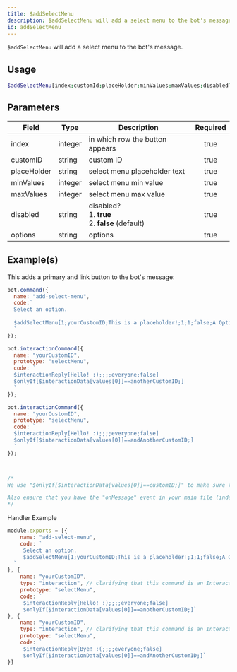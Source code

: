 ```yaml
---
title: $addSelectMenu 
description: $addSelectMenu will add a select menu to the bot's message.
id: addSelectMenu
---
```


`$addSelectMenu` will add a select menu to the bot's message.

## Usage

```php
$addSelectMenu[index;customId;placeHolder;minValues;maxValues;disabled?;label:description:value:default?:emoji?;...]
```

## Parameters 


| Field       | Type    | Description                                                | Required |
| ----------- | ------- | ---------------------------------------------------------- |:--------:|
| index       | integer | in which row the button appears                            |    true   |
| customID    | string  | custom ID                                                  |    true   |
| placeHolder | string  | select menu placeholder text                               |    true   |
| minValues   | integer | select menu min value                                      |    true   |
| maxValues   | integer | select menu max value                                      |    true   |
| disabled    | string  | disabled? <br /> 1. **true** <br /> 2. **false** (default) |    true   |
| options     | string  | options                                                    |    true   |



## Example(s)

This adds a primary and link button to the bot's message:

```javascript
bot.command({
  name: "add-select-menu",
  code:`
  Select an option.
  
  $addSelectMenu[1;yourCustomID;This is a placeholder!;1;1;false;A Option:Description of option B:anotherCustomID:false;B Option:Description of option B:andAnotherCustomID:true]
  `
});

bot.interactionCommand({
  name: "yourCustomID",
  prototype: "selectMenu", 
  code: `
  $interactionReply[Hello! :);;;;everyone;false]
  $onlyIf[$interactionData[values[0]]==anotherCustomID;]
  `
});

bot.interactionCommand({
  name: "yourCustomID",
  prototype: "selectMenu", 
  code: `
  $interactionReply[Hello! :);;;;everyone;false]
  $onlyIf[$interactionData[values[0]]==andAnotherCustomID;]
  `
});



/* 
We use "$onlyIf[$interactionData[values[0]]==customID;]" to make sure this only will be triggered for the according select menu option.

Also ensure that you have the "onMessage" event in your main file (index.js in most cases).
*/
```

Handler Example

```js
module.exports = [{
    name: "add-select-menu",
    code: `
     Select an option.
     $addSelectMenu[1;yourCustomID;This is a placeholder!;1;1;false;A Option:Description of option B:anotherCustomID:false;B Option:Description of option B:andAnotherCustomID:true]
  `
}, {
    name: "yourCustomID",
    type: "interaction", // clarifying that this command is an Interaction
    prototype: "selectMenu",
    code: `
     $interactionReply[Hello! :);;;;everyone;false]
     $onlyIf[$interactionData[values[0]]==anotherCustomID;]`
}, {
    name: "yourCustomID",
    type: "interaction", // clarifying that this command is an Interaction
    prototype: "selectMenu", 
    code: `
     $interactionReply[Bye! :(;;;;everyone;false]
     $onlyIf[$interactionData[values[0]]==andAnotherCustomID;]`
}]
```

[dp]: https://discord.com/developers/docs/interactions/message-components#button-object-button-styles
